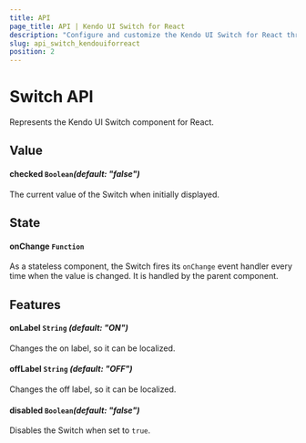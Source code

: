 ```yaml
---
title: API
page_title: API | Kendo UI Switch for React
description: "Configure and customize the Kendo UI Switch for React through its API reference."
slug: api_switch_kendouiforreact
position: 2
---
```


# Switch API

Represents the Kendo UI Switch component for React.

## Value

#### checked `Boolean`*(default: "false")*

The current value of the Switch when initially displayed.

## State

#### onChange `Function`

As a stateless component, the Switch fires its `onChange` event handler every time when the value is changed. It is handled by the parent component.

## Features

#### onLabel `String` *(default: "ON")*

Changes the on label, so it can be localized.

#### offLabel `String` *(default: "OFF")*

Changes the off label, so it can be localized.

#### disabled `Boolean`*(default: "false")*

Disables the Switch when set to `true`.
